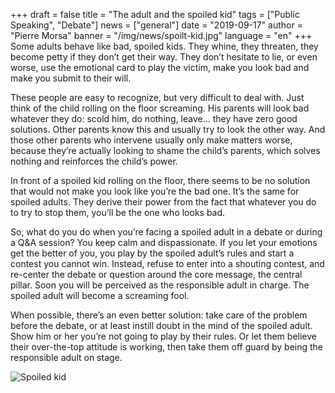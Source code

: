 +++
draft = false
title = "The adult and the spoiled kid"
tags = ["Public Speaking", "Debate"]
news = ["general"]
date = "2019-09-17"
author = "Pierre Morsa"
banner = "/img/news/spoilt-kid.jpg"
language = "en"
+++
Some adults behave like bad, spoiled kids. They whine, they threaten, they become petty if they don’t get their way. They don’t hesitate to lie, or even worse, use the emotional card to play the victim, make you look bad and make you submit to their will.

These people are easy to recognize, but very difficult to deal with. Just think of the child rolling on the floor screaming. His parents will look bad whatever they do: scold him, do nothing, leave… they have zero good solutions. Other parents know this and usually try to look the other way. And those other parents who intervene usually only make matters worse, because they’re actually looking to shame the child’s parents, which solves nothing and reinforces the child’s power.

In front of a spoiled kid rolling on the floor, there seems to be no solution that would not make you look like you’re the bad one. It’s the same for spoiled adults. They derive their power from the fact that whatever you do to try to stop them, you’ll be the one who looks bad.

So, what do you do when you’re facing a spoiled adult in a debate or during a Q&A session? You keep calm and dispassionate. If you let your emotions get the better of you, you play by the spoiled adult’s rules and start a contest you cannot win. Instead, refuse to enter into a shouting contest, and re-center the debate or question around the core message, the central pillar. Soon you will be perceived as the responsible adult in charge. The spoiled adult will become a screaming fool.

When possible, there’s an even better solution: take care of the problem before the debate, or at least instill doubt in the mind of the spoiled adult. Show him or her you’re not going to play by their rules. Or let them believe their over-the-top attitude is working, then take them off guard by being the responsible adult on stage.

![Spoiled kid](/img/news/spoilt-kid.jpg)